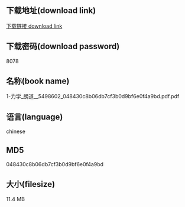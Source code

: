 ## 下载地址(download link)
[下载链接 download link](https://voluble-croquembouche-d321dc.netlify.app/?s=1-%E5%8A%9B%E5%AD%A6_%E6%9C%97%E9%81%93__5498602_048430c8b06db7cf3b0d9bf6e0f4a9bd.pdf)

## 下载密码(download password)
8078

## 名称(book name)
1-力学_朗道__5498602_048430c8b06db7cf3b0d9bf6e0f4a9bd.pdf.pdf

## 语言(language)
chinese

## MD5
048430c8b06db7cf3b0d9bf6e0f4a9bd

## 大小(filesize)
11.4 MB
